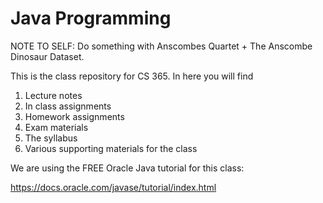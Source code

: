 # Java Programming


NOTE TO SELF: Do something with Anscombes Quartet + The Anscombe Dinosaur Dataset.

This is the class repository for CS 365. In here you will find

1. Lecture notes
2. In class assignments
3. Homework assignments
4. Exam materials
5. The syllabus
6. Various supporting materials for the class

We are using the FREE Oracle Java tutorial for this class:

https://docs.oracle.com/javase/tutorial/index.html

